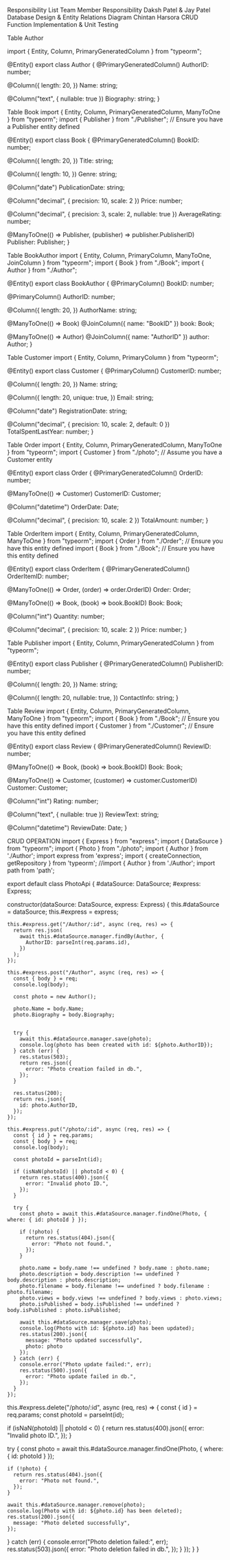 Responsibility List
Team Member	Responsibility
Daksh Patel & Jay Patel	Database Design & Entity Relations Diagram
Chintan Harsora	CRUD Function Implementation & Unit Testing


Table Author

import { Entity, Column, PrimaryGeneratedColumn } from "typeorm";

@Entity()
export class Author {
  @PrimaryGeneratedColumn()
  AuthorID: number;

  @Column({
    length: 20,
  })
  Name: string;

  @Column("text", { nullable: true })
  Biography: string;
}





Table Book
import { Entity, Column, PrimaryGeneratedColumn, ManyToOne } from "typeorm";
import { Publisher } from "./Publisher"; // Ensure you have a Publisher entity defined

@Entity()
export class Book {
  @PrimaryGeneratedColumn()
  BookID: number;

  @Column({
    length: 20,
  })
  Title: string;

  @Column({
    length: 10,
  })
  Genre: string;

  @Column("date")
  PublicationDate: string;

  @Column("decimal", { precision: 10, scale: 2 })
  Price: number;

  @Column("decimal", { precision: 3, scale: 2, nullable: true })
  AverageRating: number;

  @ManyToOne(() => Publisher, (publisher) => publisher.PublisherID)
  Publisher: Publisher;
}



Table BookAuthor
import { Entity, Column, PrimaryColumn, ManyToOne, JoinColumn } from "typeorm";
import { Book } from "./Book";
import { Author } from "./Author";

@Entity()
export class BookAuthor {
  @PrimaryColumn()
  BookID: number;

  @PrimaryColumn()
  AuthorID: number;

  @Column({
    length: 20,
  })
  AuthorName: string;

  @ManyToOne(() => Book)
  @JoinColumn({ name: "BookID" })
  book: Book;

  @ManyToOne(() => Author)
  @JoinColumn({ name: "AuthorID" })
  author: Author;
}




Table Customer
import { Entity, Column, PrimaryColumn } from "typeorm";

@Entity()
export class Customer {
  @PrimaryColumn()
  CustomerID: number;

  @Column({
    length: 20,
  })
  Name: string;

  @Column({
    length: 20,
    unique: true,
  })
  Email: string;

  @Column("date")
  RegistrationDate: string;

  @Column("decimal", { precision: 10, scale: 2, default: 0 })
  TotalSpentLastYear: number;
}



Table Order
import { Entity, Column, PrimaryGeneratedColumn, ManyToOne } from "typeorm";
import { Customer } from "./photo"; // Assume you have a Customer entity

@Entity()
export class Order {
  @PrimaryGeneratedColumn()
  OrderID: number;

  @ManyToOne(() => Customer)
  CustomerID: Customer;

  @Column("datetime")
  OrderDate: Date;

  @Column("decimal", { precision: 10, scale: 2 })
  TotalAmount: number;
}





Table OrderItem
import { Entity, Column, PrimaryGeneratedColumn, ManyToOne } from "typeorm";
import { Order } from "./Order"; // Ensure you have this entity defined
import { Book } from "./Book";   // Ensure you have this entity defined

@Entity()
export class OrderItem {
  @PrimaryGeneratedColumn()
  OrderItemID: number;

  @ManyToOne(() => Order, (order) => order.OrderID)
  Order: Order;

  @ManyToOne(() => Book, (book) => book.BookID)
  Book: Book;

  @Column("int")
  Quantity: number;

  @Column("decimal", { precision: 10, scale: 2 })
  Price: number;
}





Table Publisher
import { Entity, Column, PrimaryGeneratedColumn } from "typeorm";

@Entity()
export class Publisher {
  @PrimaryGeneratedColumn()
  PublisherID: number;

  @Column({
    length: 20,
  })
  Name: string;

  @Column({
    length: 20,
    nullable: true,
  })
  ContactInfo: string;
}




Table Review
import { Entity, Column, PrimaryGeneratedColumn, ManyToOne } from "typeorm";
import { Book } from "./Book"; // Ensure you have this entity defined
import { Customer } from "./Customer"; // Ensure you have this entity defined

@Entity()
export class Review {
  @PrimaryGeneratedColumn()
  ReviewID: number;

  @ManyToOne(() => Book, (book) => book.BookID)
  Book: Book;

  @ManyToOne(() => Customer, (customer) => customer.CustomerID)
  Customer: Customer;

  @Column("int")
  Rating: number;

  @Column("text", { nullable: true })
  ReviewText: string;

  @Column("datetime")
  ReviewDate: Date;
}



CRUD OPERATION
import { Express } from "express";
import { DataSource } from "typeorm";
import { Photo } from "./photo";
import { Author } from './Author';
import express from 'express';
import { createConnection, getRepository } from 'typeorm';
//import { Author } from './Author';
import path from 'path';

export default class PhotoApi {
  #dataSource: DataSource;
  #express: Express;

  constructor(dataSource: DataSource, express: Express) {
    this.#dataSource = dataSource;
    this.#express = express;

    this.#express.get("/Author/:id", async (req, res) => {
      return res.json(
        await this.#dataSource.manager.findBy(Author, {
          AuthorID: parseInt(req.params.id),
        })
      );
    });

    this.#express.post("/Author", async (req, res) => {
      const { body } = req;
      console.log(body);

      const photo = new Author();

      photo.Name = body.Name;
      photo.Biography = body.Biography;
      

      try {
        await this.#dataSource.manager.save(photo);
        console.log(photo has been created with id: ${photo.AuthorID});
      } catch (err) {
        res.status(503);
        return res.json({
          error: "Photo creation failed in db.",
        });
      }

      res.status(200);
      return res.json({
        id: photo.AuthorID,
      });
    });

    this.#express.put("/photo/:id", async (req, res) => {
      const { id } = req.params;
      const { body } = req;
      console.log(body);
    
      const photoId = parseInt(id);
    
      if (isNaN(photoId) || photoId < 0) {
        return res.status(400).json({
          error: "Invalid photo ID.",
        });
      }
    
      try {
        const photo = await this.#dataSource.manager.findOne(Photo, { where: { id: photoId } });
        
        if (!photo) {
          return res.status(404).json({
            error: "Photo not found.",
          });
        }
    
        photo.name = body.name !== undefined ? body.name : photo.name;
        photo.description = body.description !== undefined ? body.description : photo.description;
        photo.filename = body.filename !== undefined ? body.filename : photo.filename;
        photo.views = body.views !== undefined ? body.views : photo.views;
        photo.isPublished = body.isPublished !== undefined ? body.isPublished : photo.isPublished;
    
        await this.#dataSource.manager.save(photo);
        console.log(Photo with id: ${photo.id} has been updated);
        res.status(200).json({
          message: "Photo updated successfully",
          photo: photo
        });
      } catch (err) {
        console.error("Photo update failed:", err);
        res.status(500).json({
          error: "Photo update failed in db.",
        });
      }
    });


this.#express.delete("/photo/:id", async (req, res) => {
  const { id } = req.params;
  const photoId = parseInt(id);

  if (isNaN(photoId) || photoId < 0) {
    return res.status(400).json({
      error: "Invalid photo ID.",
    });
  }

  try {
    const photo = await this.#dataSource.manager.findOne(Photo, { where: { id: photoId } });

    if (!photo) {
      return res.status(404).json({
        error: "Photo not found.",
      });
    }

    await this.#dataSource.manager.remove(photo);
    console.log(Photo with id: ${photo.id} has been deleted);
    res.status(200).json({
      message: "Photo deleted successfully",
    });
  } catch (err) {
    console.error("Photo deletion failed:", err);
    res.status(503).json({
      error: "Photo deletion failed in db.",
    });
     }
      });
  }
}



